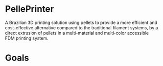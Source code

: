 # PellePrinter
A Brazilian 3D printing solution using pellets to provide a more efficient and cost-effective alternative compared to the traditional filament systems, by a direct extrusion of pellets in a multi-material and multi-color accessible FDM printing system.

# Goals
